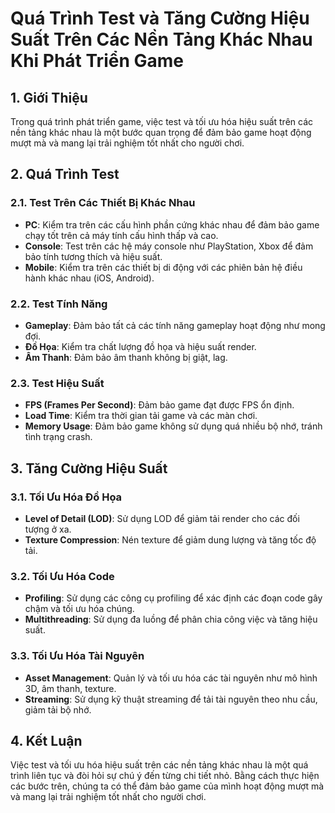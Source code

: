 # Quá Trình Test và Tăng Cường Hiệu Suất Trên Các Nền Tảng Khác Nhau Khi Phát Triển Game

## 1. Giới Thiệu
Trong quá trình phát triển game, việc test và tối ưu hóa hiệu suất trên các nền tảng khác nhau là một bước quan trọng để đảm bảo game hoạt động mượt mà và mang lại trải nghiệm tốt nhất cho người chơi.

## 2. Quá Trình Test
### 2.1. Test Trên Các Thiết Bị Khác Nhau
- **PC**: Kiểm tra trên các cấu hình phần cứng khác nhau để đảm bảo game chạy tốt trên cả máy tính cấu hình thấp và cao.
- **Console**: Test trên các hệ máy console như PlayStation, Xbox để đảm bảo tính tương thích và hiệu suất.
- **Mobile**: Kiểm tra trên các thiết bị di động với các phiên bản hệ điều hành khác nhau (iOS, Android).

### 2.2. Test Tính Năng
- **Gameplay**: Đảm bảo tất cả các tính năng gameplay hoạt động như mong đợi.
- **Đồ Họa**: Kiểm tra chất lượng đồ họa và hiệu suất render.
- **Âm Thanh**: Đảm bảo âm thanh không bị giật, lag.

### 2.3. Test Hiệu Suất
- **FPS (Frames Per Second)**: Đảm bảo game đạt được FPS ổn định.
- **Load Time**: Kiểm tra thời gian tải game và các màn chơi.
- **Memory Usage**: Đảm bảo game không sử dụng quá nhiều bộ nhớ, tránh tình trạng crash.

## 3. Tăng Cường Hiệu Suất
### 3.1. Tối Ưu Hóa Đồ Họa
- **Level of Detail (LOD)**: Sử dụng LOD để giảm tải render cho các đối tượng ở xa.
- **Texture Compression**: Nén texture để giảm dung lượng và tăng tốc độ tải.

### 3.2. Tối Ưu Hóa Code
- **Profiling**: Sử dụng các công cụ profiling để xác định các đoạn code gây chậm và tối ưu hóa chúng.
- **Multithreading**: Sử dụng đa luồng để phân chia công việc và tăng hiệu suất.

### 3.3. Tối Ưu Hóa Tài Nguyên
- **Asset Management**: Quản lý và tối ưu hóa các tài nguyên như mô hình 3D, âm thanh, texture.
- **Streaming**: Sử dụng kỹ thuật streaming để tải tài nguyên theo nhu cầu, giảm tải bộ nhớ.

## 4. Kết Luận
Việc test và tối ưu hóa hiệu suất trên các nền tảng khác nhau là một quá trình liên tục và đòi hỏi sự chú ý đến từng chi tiết nhỏ. Bằng cách thực hiện các bước trên, chúng ta có thể đảm bảo game của mình hoạt động mượt mà và mang lại trải nghiệm tốt nhất cho người chơi.
